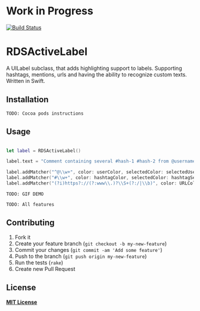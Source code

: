 # Work in Progress

[![Build Status](https://secure.travis-ci.org/RStankov/RDSActiveLabel.png)](http://travis-ci.org/RStankov/RDSActiveLabel)

# RDSActiveLabel

A UILabel subclass, that adds highlighting support to labels. Supporting hashtags, mentions, urls and having the ability to recognize custom texts. Written in Swift.

## Installation

```
TODO: Cocoa pods instructions
```

## Usage

```swift

let label = RDSActiveLabel()

label.text = "Comment containing several #hash-1 #hash-2 from @username linking to http://example.com/page"

label.addMatcher("^@\\w+", color: userColor, selectedColor: selectedUserColor) { self.selectedUser($0) }
label.addMatcher("#\\w+", color: hashtagColor, selectedColor: hashtagSelectedColor) { self.selectedHashTag($0) }
label.addMatcher("(?i)https?://(?:www\\.)?\\S+(?:/|\\b)", color: URLColor, selectedColor: URLSelectedColor) { self.selectedURL($0) }
```

```
TODO: GIF DEMO
```

```
TODO: All features
```

## Contributing

1. Fork it
2. Create your feature branch (`git checkout -b my-new-feature`)
3. Commit your changes (`git commit -am 'Add some feature'`)
4. Push to the branch (`git push origin my-new-feature`)
5. Run the tests (`rake`)
6. Create new Pull Request

## License

**[MIT License](https://github.com/RStankov/RDSActiveLabel/blob/master/LICENSE.txt)**
